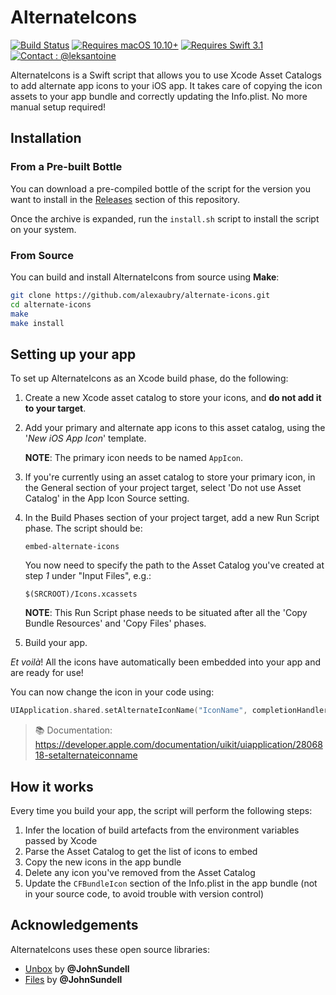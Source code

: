 # AlternateIcons

[![Build Status](https://travis-ci.org/alexaubry/alternate-icons.svg?branch=master)](https://travis-ci.org/alexaubry/alternate-icons)
[![Requires macOS 10.10+](https://img.shields.io/badge/macOS-10.10+-9D88A2.svg)]()
[![Requires Swift 3.1](https://img.shields.io/badge/Swift-3.1-ee4f37.svg)]()
[![Contact : @leksantoine](https://img.shields.io/badge/Contact-%40leksantoine-6C7A89.svg)](https://twitter.com/aleksaubry)

AlternateIcons is a Swift script that allows you to use Xcode Asset Catalogs to add alternate app icons to your iOS app. It takes care of copying the icon assets to your app bundle and correctly updating the Info.plist. No more manual setup required!

## Installation

### From a Pre-built Bottle

You can download a pre-compiled bottle of the script for the version you want to install in the [Releases](https://github.com/alexaubry/alternate-icons/releases) section of this repository.

Once the archive is expanded, run the `install.sh` script to install the script on your system.

### From Source

You can build and install AlternateIcons from source using **Make**:

~~~bash
git clone https://github.com/alexaubry/alternate-icons.git
cd alternate-icons
make
make install
~~~

## Setting up your app

To set up AlternateIcons as an Xcode build phase, do the following:

1. Create a new Xcode asset catalog to store your icons, and **do not add it to your target**.

2. Add your primary and alternate app icons to this asset catalog, using the '*New iOS App Icon*' template.

    **NOTE**: The primary icon needs to be named `AppIcon`.

3. If you're currently using an asset catalog to store your primary icon, in the General section of your project target, select 'Do not use Asset Catalog' in the App Icon Source setting.

4. In the Build Phases section of your project target, add a new Run Script phase. The script should be:

    ~~~
    embed-alternate-icons
    ~~~

    You now need to specify the path to the Asset Catalog you've created at step *1* under "Input Files", e.g.:
    
    ~~~
    $(SRCROOT)/Icons.xcassets
    ~~~

    **NOTE**: This Run Script phase needs to be situated after all the 'Copy Bundle Resources' and 'Copy Files' phases.
    
5. Build your app.

*Et voilà*! All the icons have automatically been embedded into your app and are ready for use!

You can now change the icon in your code using: 

~~~swift
UIApplication.shared.setAlternateIconName("IconName", completionHandler: nil)
~~~

> &#128218; Documentation: https://developer.apple.com/documentation/uikit/uiapplication/2806818-setalternateiconname

## How it works

Every time you build your app, the script will perform the following steps:

1. Infer the location of build artefacts from the environment variables passed by Xcode
2. Parse the Asset Catalog to get the list of icons to embed
3. Copy the new icons in the app bundle
4. Delete any icon you've removed from the Asset Catalog
5. Update the `CFBundleIcon` section of the Info.plist in the app bundle (not in your source code, to avoid trouble with version control)

## Acknowledgements

AlternateIcons uses these open source libraries:

- [Unbox](https://github.com/JohnSundell/Unbox) by **@JohnSundell**
- [Files](https://github.com/JohnSundell/Files) by **@JohnSundell**